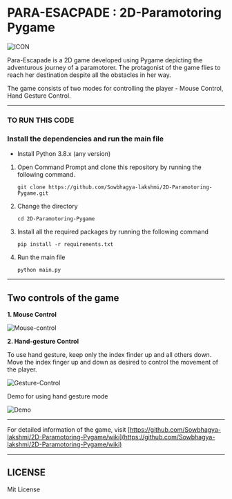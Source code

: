 # PARA-ESACPADE : 2D-Paramotoring Pygame

![ICON](https://github.com/Sowbhagya-lakshmi/2D-Paramotoring-Pygame/blob/main/Images_wiki/ICON.png)

Para-Escapade is a 2D game developed using Pygame depicting the adventurous journey of a paramotorer. The protagonist of the game flies to reach her destination despite all the obstacles in her way.

The game consists of two modes for controlling the player - Mouse Control, Hand Gesture Control.

***

### **TO RUN THIS CODE**

### Install the dependencies and run the main file

* Install Python 3.8.x (any version)

1. Open Command Prompt and clone this repository by running the following command.
      
       git clone https://github.com/Sowbhagya-lakshmi/2D-Paramotoring-Pygame.git

2. Change the directory
      
       cd 2D-Paramotoring-Pygame

3. Install all the required packages by running the following command 
       
       pip install -r requirements.txt
       
4. Run the main file

       python main.py 

***
## Two controls of the game

**1. Mouse Control**

![Mouse-control](https://github.com/Sowbhagya-lakshmi/2D-Paramotoring-Pygame/blob/main/Images_wiki/mouse_control.gif)

**2. Hand-gesture Control**

To use hand gesture, keep only the index finder up and all others down. Move the index finger up and down as desired to control the movement of the player.  

![Gesture-Control](https://github.com/Sowbhagya-lakshmi/2D-Paramotoring-Pygame/blob/main/Images_wiki/gesture_control.gif)

Demo for using hand gesture mode

![Demo](https://github.com/Sowbhagya-lakshmi/2D-Paramotoring-Pygame/blob/main/Images_wiki/hand-gesture-demo.gif)

***

For detailed information of the game, visit [https://github.com/Sowbhagya-lakshmi/2D-Paramotoring-Pygame/wiki](https://github.com/Sowbhagya-lakshmi/2D-Paramotoring-Pygame/wiki)

***

## LICENSE

Mit License


